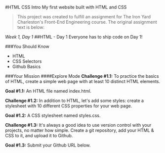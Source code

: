 #HTML CSS Intro
My first website built with HTML and CSS

>This project was created to fulfill an assignment for The Iron Yard Charleston's Front-End Engineering course. The original assignment text is below:


*Week 1, Day 1*
##HTML - Day 1 
Everyone has to ship code on Day 1!

###You Should Know
* HTML
* CSS Selectors
* Github Basics

###Your Mission
####Explore Mode
**Challenge #1.1:** To practice the basics of HTML, create a simple web page with at least 10 distinct HTML elements. 

**Goal #1.1:** An HTML file named index.html.

**Challenge #1.2:** In addition to HTML, let's add some styles: create a stylesheet with 10 different CSS properties for your web page. 

**Goal #1.2:** A CSS stylesheet named styles.css.

**Challenge #1.3:** It's always a good idea to use version control with your projects, no matter how simple. Create a git repository, add your HTML & CSS to it, and upload it to Github. 

**Goal #1.3:** Submit your Github URL below.
